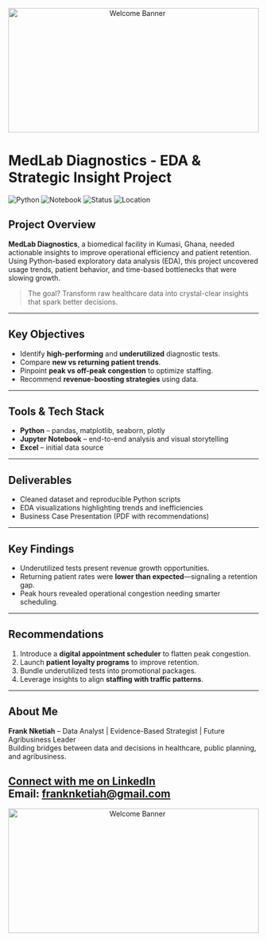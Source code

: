 
<p align="center">
  <img src= "https://i.pinimg.com/736x/6e/37/5a/6e375ad883c69fbb6f5845e99ca25623.jpg" alt="Welcome Banner" width="100%" height="250px" />
</p>

# MedLab Diagnostics - EDA & Strategic Insight Project

![Python](https://img.shields.io/badge/Made%20with-Python-blue)
![Notebook](https://img.shields.io/badge/Tool-Jupyter%20Notebook-orange)
![Status](https://img.shields.io/badge/Status-Completed-brightgreen)
![Location](https://img.shields.io/badge/Based%20in-Kumasi%2C%20Ghana-yellow)

## Project Overview

**MedLab Diagnostics**, a biomedical facility in Kumasi, Ghana, needed actionable insights to improve operational efficiency and patient retention. Using Python-based exploratory data analysis (EDA), this project uncovered usage trends, patient behavior, and time-based bottlenecks that were slowing growth.

> The goal? Transform raw healthcare data into crystal-clear insights that spark better decisions.

---

## Key Objectives

- Identify **high-performing** and **underutilized** diagnostic tests.
- Compare **new vs returning patient trends**.
- Pinpoint **peak vs off-peak congestion** to optimize staffing.
- Recommend **revenue-boosting strategies** using data.

---

## Tools & Tech Stack

- **Python** – pandas, matplotlib, seaborn, plotly
- **Jupyter Notebook** – end-to-end analysis and visual storytelling
- **Excel** – initial data source

---


## Deliverables

- Cleaned dataset and reproducible Python scripts
- EDA visualizations highlighting trends and inefficiencies
- Business Case Presentation (PDF with recommendations)

---

## Key Findings

- Underutilized tests present revenue growth opportunities.
- Returning patient rates were **lower than expected**—signaling a retention gap.
- Peak hours revealed operational congestion needing smarter scheduling.


---

## Recommendations

1. Introduce a **digital appointment scheduler** to flatten peak congestion.
2. Launch **patient loyalty programs** to improve retention.
3. Bundle underutilized tests into promotional packages.
4. Leverage insights to align **staffing with traffic patterns**.

---


## About Me

**Frank Nketiah** – Data Analyst | Evidence-Based Strategist | Future Agribusiness Leader  
Building bridges between data and decisions in healthcare, public planning, and agribusiness.  

[Connect with me on LinkedIn](https://linkedin.com/in/franknketiah)  
Email: franknketiah@gmail.com
---

<p align="center">
  <img src= "https://i.pinimg.com/736x/42/5d/5e/425d5e22f35c4129532b6c3b1ebb8002.jpg" alt="Welcome Banner" width="100%" height="250px" />
</p>
